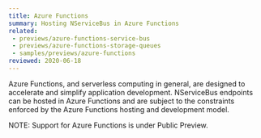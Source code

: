 ```yaml
---
title: Azure Functions
summary: Hosting NServiceBus in Azure Functions
related:
 - previews/azure-functions-service-bus
 - previews/azure-functions-storage-queues
 - samples/previews/azure-functions
reviewed: 2020-06-18
---
```


Azure Functions, and serverless computing in general, are designed to accelerate and simplify application development. NServiceBus endpoints can be hosted in Azure Functions and are subject to the constraints enforced by the Azure Functions hosting and development model.

NOTE: Support for Azure Functions is under Public Preview.